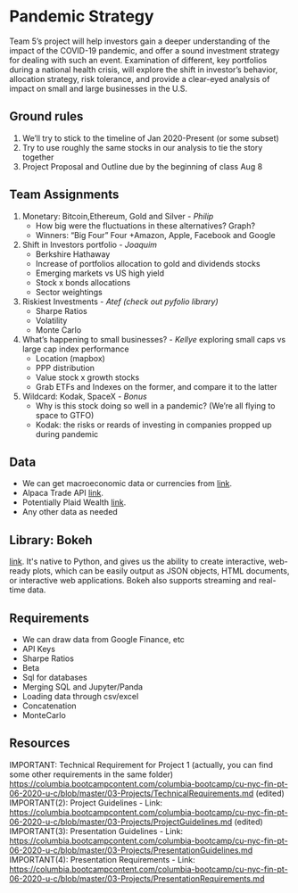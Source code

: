 # Pandemic Strategy
Team 5’s project will help investors gain a deeper understanding of the impact of the COVID-19 pandemic, and offer a sound investment strategy for dealing with such an event. Examination of different, key portfolios during a national health crisis, will explore the shift in investor’s behavior, allocation strategy, risk tolerance, and provide a clear-eyed analysis of impact on small and large businesses in the U.S.

## Ground rules
1. We’ll try to stick to the timeline of Jan 2020-Present (or some subset)
2. Try to use roughly the same stocks in our analysis to tie the story together
3. Project Proposal and Outline due by the beginning of class Aug 8

## Team Assignments
1. Monetary: Bitcoin,Ethereum, Gold and Silver - *Philip*
    * How big were the fluctuations in these alternatives?
Graph?
    * Winners: “Big Four” Four +Amazon, Apple, Facebook and Google
2. Shift in Investors portfolio - *Joaquim*
    * Berkshire Hathaway
    * Increase of portfolios allocation to gold and dividends stocks 
    * Emerging markets vs US high yield 
    * Stock x bonds allocations 
    * Sector weightings
3. Riskiest Investments - *Atef (check out pyfolio library)*
    * Sharpe Ratios
    * Volatility
    * Monte Carlo
4. What’s happening to small businesses? - *Kellye*
exploring small caps vs large cap index performance
    * Location (mapbox)
    * PPP distribution
    * Value stock x growth stocks
    * Grab ETFs and Indexes on the former, and compare it to the latter 
5. Wildcard: Kodak, SpaceX - *Bonus*
    * Why is this stock doing so well in a pandemic? (We’re all flying to space to GTFO)
    * Kodak: the risks or reards of investing in companies propped up during pandemic

## Data
- We can get macroeconomic data or currencies from [link](https://www.quandl.com/ "Quandl").
- Alpaca Trade API [link](https://alpaca.markets/docs/api-documentation/ "Alpaca").
- Potentially Plaid Wealth [link](https://plaid.com/use-cases/wealth/ "Plaid").
- Any other data as needed

## Library: Bokeh
[link](https://docs.bokeh.org/en/latest/ "Bokeh.org").
It's native to Python, and gives us the ability to create interactive, web-ready plots, which can be easily output as JSON objects, HTML documents, or interactive web applications. Bokeh also supports streaming and real-time data.

## Requirements
- We can draw data from Google Finance, etc
- API Keys
- Sharpe Ratios
- Beta
- Sql for databases
- Merging SQL and Jupyter/Panda
- Loading data through csv/excel
- Concatenation
- MonteCarlo

## Resources
IMPORTANT: Technical Requirement for Project 1 (actually, you can find some other requirements in the same folder)
https://columbia.bootcampcontent.com/columbia-bootcamp/cu-nyc-fin-pt-06-2020-u-c/blob/master/03-Projects/TechnicalRequirements.md (edited) 
 IMPORTANT(2): Project Guidelines - Link: https://columbia.bootcampcontent.com/columbia-bootcamp/cu-nyc-fin-pt-06-2020-u-c/blob/master/03-Projects/ProjectGuidelines.md (edited) 
 IMPORTANT(3): Presentation Guidelines - Link: https://columbia.bootcampcontent.com/columbia-bootcamp/cu-nyc-fin-pt-06-2020-u-c/blob/master/03-Projects/PresentationGuidelines.md
 IMPORTANT(4): Presentation Requirements - Link: https://columbia.bootcampcontent.com/columbia-bootcamp/cu-nyc-fin-pt-06-2020-u-c/blob/master/03-Projects/PresentationRequirements.md

